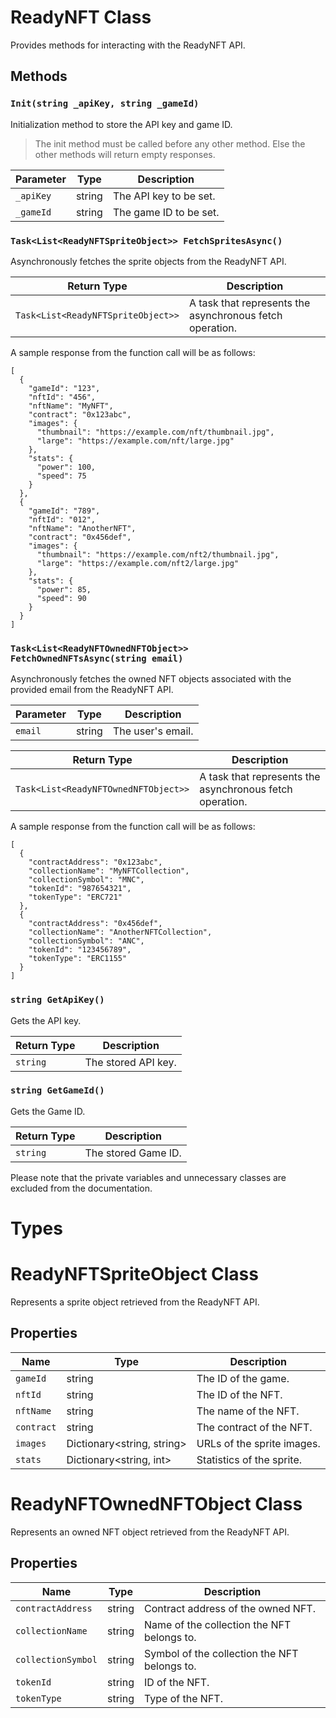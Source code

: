 
# ReadyNFT Class

Provides methods for interacting with the ReadyNFT API.

## Methods

### `Init(string _apiKey, string _gameId)`

Initialization method to store the API key and game ID.
> The init method must be called before any other method. Else the other methods will return empty responses.

| Parameter  | Type   | Description            |
| ---------- | ------ | ---------------------- |
| `_apiKey`  | string | The API key to be set. |
| `_gameId`  | string | The game ID to be set. |

### `Task<List<ReadyNFTSpriteObject>> FetchSpritesAsync()`

Asynchronously fetches the sprite objects from the ReadyNFT API.

| Return Type                      | Description                                           |
| -------------------------------- | ----------------------------------------------------- |
| `Task<List<ReadyNFTSpriteObject>>` | A task that represents the asynchronous fetch operation. |

A sample response from the function call will be as follows:
```
[
  {
    "gameId": "123",
    "nftId": "456",
    "nftName": "MyNFT",
    "contract": "0x123abc",
    "images": {
      "thumbnail": "https://example.com/nft/thumbnail.jpg",
      "large": "https://example.com/nft/large.jpg"
    },
    "stats": {
      "power": 100,
      "speed": 75
    }
  },
  {
    "gameId": "789",
    "nftId": "012",
    "nftName": "AnotherNFT",
    "contract": "0x456def",
    "images": {
      "thumbnail": "https://example.com/nft2/thumbnail.jpg",
      "large": "https://example.com/nft2/large.jpg"
    },
    "stats": {
      "power": 85,
      "speed": 90
    }
  }
]

```


### `Task<List<ReadyNFTOwnedNFTObject>> FetchOwnedNFTsAsync(string email)`

Asynchronously fetches the owned NFT objects associated with the provided email from the ReadyNFT API.

| Parameter  | Type   | Description        |
| ---------- | ------ | ------------------ |
| `email`    | string | The user's email.  |

| Return Type                         | Description                                           |
| ----------------------------------- | ----------------------------------------------------- |
| `Task<List<ReadyNFTOwnedNFTObject>>` | A task that represents the asynchronous fetch operation. |

A sample response from the function call will be as follows:

```
[
  {
    "contractAddress": "0x123abc",
    "collectionName": "MyNFTCollection",
    "collectionSymbol": "MNC",
    "tokenId": "987654321",
    "tokenType": "ERC721"
  },
  {
    "contractAddress": "0x456def",
    "collectionName": "AnotherNFTCollection",
    "collectionSymbol": "ANC",
    "tokenId": "123456789",
    "tokenType": "ERC1155"
  }
]

```

### `string GetApiKey()`

Gets the API key.

| Return Type | Description                            |
| ----------- | -------------------------------------- |
| `string`    | The stored API key.                     |

### `string GetGameId()`

Gets the Game ID.

| Return Type | Description                            |
| ----------- | -------------------------------------- |
| `string`    | The stored Game ID.                     |

Please note that the private variables and unnecessary classes are excluded from the documentation.

# Types

# ReadyNFTSpriteObject Class

Represents a sprite object retrieved from the ReadyNFT API.

## Properties

| Name              | Type                         | Description                                   |
| ----------------- | ---------------------------- | --------------------------------------------- |
| `gameId`          | string                       | The ID of the game.                           |
| `nftId`           | string                       | The ID of the NFT.                            |
| `nftName`         | string                       | The name of the NFT.                          |
| `contract`        | string                       | The contract of the NFT.                      |
| `images`          | Dictionary<string, string>   | URLs of the sprite images.                    |
| `stats`           | Dictionary<string, int>      | Statistics of the sprite.                     |

# ReadyNFTOwnedNFTObject Class

Represents an owned NFT object retrieved from the ReadyNFT API.

## Properties

| Name                | Type   | Description                             |
| ------------------- | ------ | --------------------------------------- |
| `contractAddress`   | string | Contract address of the owned NFT.       |
| `collectionName`    | string | Name of the collection the NFT belongs to. |
| `collectionSymbol`  | string | Symbol of the collection the NFT belongs to. |
| `tokenId`           | string | ID of the NFT.                           |
| `tokenType`         | string | Type of the NFT.                         |